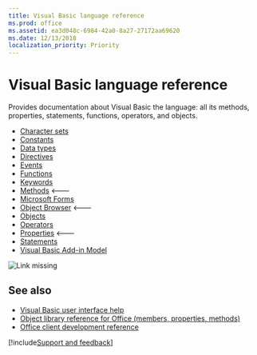 ```yaml
---
title: Visual Basic language reference
ms.prod: office
ms.assetid: ea3d048c-6984-42a0-8a27-27172aa69620
ms.date: 12/13/2018 
localization_priority: Priority
---
```



# Visual Basic language reference

Provides documentation about Visual Basic the language: all its methods, properties, statements, functions, operators, and objects. 

- [Character sets](../character-sets.md)
- [Constants](../constants-visual-basic-for-applications.md)
- [Data types](../data-types.md)
- [Directives](../directives.md)
- [Events](../events-visual-basic-for-applications.md)
- [Functions](../functions-visual-basic-for-applications.md)
- [Keywords](keywords-by-task.md) 
- [Methods](../methods-visual-basic-for-applications.md) <---
- [Microsoft Forms](reference-microsoft-forms.md)
- [Object Browser](../object-browser-visual-basic-for-applications.md) <---
- [Objects](../objects-visual-basic-for-applications.md)
- [Operators](../operators.md)
- [Properties](../properties-visual-basic-for-applications.md) <---
- [Statements](../statements.md)
- [Visual Basic Add-in Model](visual-basic-add-in-model-reference.md)

![Link missing](https://user-images.githubusercontent.com/26076874/54222203-2f4db500-44b2-11e9-9acb-c766a27cfac8.png)


## See also

- [Visual Basic user interface help](visual-basic-user-interface-help.md)
- [Object library reference for Office (members, properties, methods)](https://docs.microsoft.com/office/vba/api/overview/library-reference/reference-object-library-reference-for-office)
- [Office client development reference](https://docs.microsoft.com/office/client-developer/office-client-development)

[!include[Support and feedback](~/includes/feedback-boilerplate.md)]
